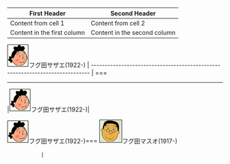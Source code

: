 First Header | Second Header |
------------ | ------------- |
Content from cell 1 | Content from cell 2
Content in the first column | Content in the second column

![フグ田サザエ](/images/F/Fuguta_Sazae_フグ田サザエ_1922.png)フグ田サザエ(1922-) |
----------------------------------------------------------------------------- | ===

------------------------------------------------------------------------------
|![フグ田サザエ](/images/F/Fuguta_Sazae_フグ田サザエ_1922.png)フグ田サザエ(1922-)|



![フグ田サザエ](/images/F/Fuguta_Sazae_フグ田サザエ_1922.png)フグ田サザエ(1922-)===
![フグ田マスオ](/images/F/Fuguta_Masuo_フグ田マスオ_1917.png)フグ田マスオ(1917-)

               |
